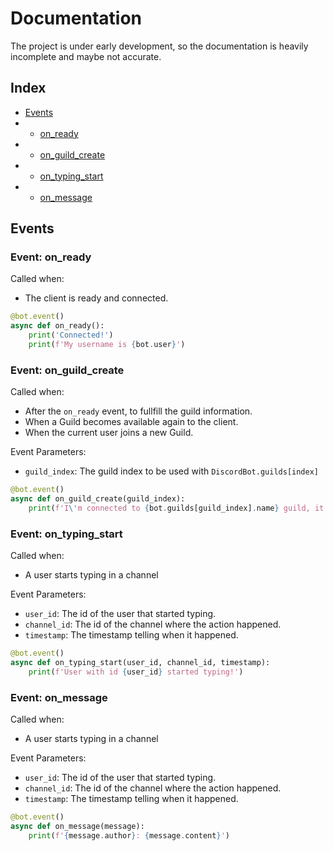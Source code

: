 # Documentation
The project is under early development, so the documentation is heavily incomplete and maybe not accurate.

## Index
- [Events](#events)
- - [on_ready](#event-on_ready)
- - [on_guild_create](#event-on_guild_create)
- - [on_typing_start](#event-on_typing_start)
- - [on_message](#event-on_message)

## Events

### Event: on_ready
Called when:
- The client is ready and connected.

```python
@bot.event()
async def on_ready():
    print('Connected!')
    print(f'My username is {bot.user}')
```

### Event: on_guild_create
Called when:
- After the `on_ready` event, to fullfill the guild information.
- When a Guild becomes available again to the client.
- When the current user joins a new Guild.

Event Parameters:
- `guild_index`: The guild index to be used with `DiscordBot.guilds[index]`

```python
@bot.event()
async def on_guild_create(guild_index):
    print(f'I\'m connected to {bot.guilds[guild_index].name} guild, it got {len(bot.guilds[guild_index].channels)} channels.')
```

### Event: on_typing_start
Called when:
- A user starts typing in a channel

Event Parameters:
- `user_id`: The id of the user that started typing.
- `channel_id`: The id of the channel where the action happened.
- `timestamp`: The timestamp telling when it happened.

```python
@bot.event()
async def on_typing_start(user_id, channel_id, timestamp):
    print(f'User with id {user_id} started typing!')
```

### Event: on_message
Called when:
- A user starts typing in a channel

Event Parameters:
- `user_id`: The id of the user that started typing.
- `channel_id`: The id of the channel where the action happened.
- `timestamp`: The timestamp telling when it happened.

```python
@bot.event()
async def on_message(message):
    print(f'{message.author}: {message.content}')
```
